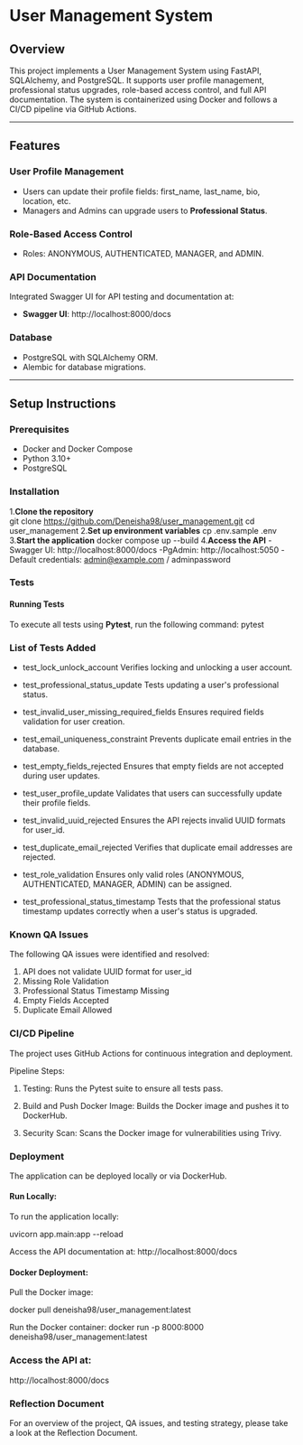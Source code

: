 # User Management System
## Overview
This project implements a User Management System using FastAPI, SQLAlchemy, and PostgreSQL. It supports user profile management, professional status upgrades, role-based access control, and full API documentation. The system is containerized using Docker and follows a CI/CD pipeline via GitHub Actions.

---

## Features

### User Profile Management
- Users can update their profile fields: first_name, last_name, bio, location, etc.
- Managers and Admins can upgrade users to **Professional Status**.
  
### Role-Based Access Control

- Roles: ANONYMOUS, AUTHENTICATED, MANAGER, and ADMIN.
  
### API Documentation
Integrated Swagger UI for API testing and documentation at:
- **Swagger UI**: http://localhost:8000/docs
  
### Database
- PostgreSQL with SQLAlchemy ORM.
- Alembic for database migrations.
  
---
## Setup Instructions

### Prerequisites  
- Docker and Docker Compose  
- Python 3.10+  
- PostgreSQL  

### Installation  

1.**Clone the repository**  
   git clone https://github.com/Deneisha98/user_management.git
   cd user_management
2.**Set up environment variables**
    cp .env.sample .env
3.**Start the application**
  docker compose up --build
4.**Access the API**
  -Swagger UI: http://localhost:8000/docs
  -PgAdmin: http://localhost:5050
    -Default credentials: admin@example.com / adminpassword
### Tests

#### Running Tests
To execute all tests using **Pytest**, run the following command:
pytest

### List of Tests Added
- test_lock_unlock_account
Verifies locking and unlocking a user account.

- test_professional_status_update
Tests updating a user's professional status.

- test_invalid_user_missing_required_fields
Ensures required fields validation for user creation.

- test_email_uniqueness_constraint
Prevents duplicate email entries in the database.

- test_empty_fields_rejected
Ensures that empty fields are not accepted during user updates.

- test_user_profile_update
Validates that users can successfully update their profile fields.

- test_invalid_uuid_rejected
Ensures the API rejects invalid UUID formats for user_id.

- test_duplicate_email_rejected
Verifies that duplicate email addresses are rejected.

- test_role_validation
Ensures only valid roles (ANONYMOUS, AUTHENTICATED, MANAGER, ADMIN) can be assigned.

- test_professional_status_timestamp
Tests that the professional status timestamp updates correctly when a user's status is upgraded.

### Known QA Issues

The following QA issues were identified and resolved:

1. API does not validate UUID format for user_id
2. Missing Role Validation
3. Professional Status Timestamp Missing
4. Empty Fields Accepted
5. Duplicate Email Allowed

### CI/CD Pipeline

The project uses GitHub Actions for continuous integration and deployment.

Pipeline Steps:
1. Testing:
Runs the Pytest suite to ensure all tests pass.

2. Build and Push Docker Image:
Builds the Docker image and pushes it to DockerHub.

3. Security Scan:
Scans the Docker image for vulnerabilities using Trivy.

### Deployment
The application can be deployed locally or via DockerHub.

#### Run Locally:
To run the application locally:

uvicorn app.main:app --reload

Access the API documentation at:
http://localhost:8000/docs

#### Docker Deployment:
Pull the Docker image:

docker pull deneisha98/user_management:latest

Run the Docker container:
docker run -p 8000:8000 deneisha98/user_management:latest

### Access the API at:
http://localhost:8000/docs

### Reflection Document
For an overview of the project, QA issues, and testing strategy, please take a look at the Reflection Document.